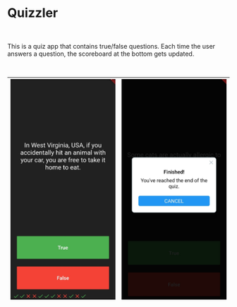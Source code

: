 # Quizzler

<br>

This is a quiz app that contains true/false questions. Each time the user answers a question, the scoreboard at the bottom gets updated.  

<br>

![alt](https://github.com/1psrishti/Quizzler/blob/master/images/main.jpeg?raw=true) | ![alt](https://github.com/1psrishti/Quizzler/blob/master/images/popup.jpeg?raw=true)
----- | -----

